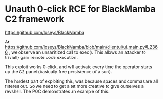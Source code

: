 # Unauth 0-click RCE for BlackMamba C2 framework
https://github.com/loseys/BlackMamba

At https://github.com/loseys/BlackMamba/blob/main/clientui/ui_main.py#L2366 , we observe an unsanitized call to exec(). This allows an attacker to trivially gain remote code execution.

This exploit works 0-click, and will activate every time the operator starts up the C2 panel (basically free persistence of a sort).

The hardest part of exploiting this, was because spaces and commas are all filtered out. So we need to get a bit more creative to give ourselves a revshell. The POC demonstrates an example of this.
